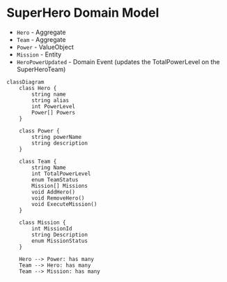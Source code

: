 ﻿# SuperHero Domain Model

- `Hero` - Aggregate
- `Team` - Aggregate
- `Power` - ValueObject
- `Mission` - Entity
- `HeroPowerUpdated` - Domain Event (updates the TotalPowerLevel on the SuperHeroTeam)

```mermaid
classDiagram
    class Hero {
        string name
        string alias
        int PowerLevel
        Power[] Powers
    }

    class Power {
        string powerName
        string description
    }

    class Team {
        string Name
        int TotalPowerLevel
        enum TeamStatus
        Mission[] Missions
        void AddHero()
        void RemoveHero()
        void ExecuteMission()
    }
    
    class Mission {
        int MissionId
        string Description
        enum MissionStatus
    }

    Hero --> Power: has many
    Team --> Hero: has many
    Team --> Mission: has many
```
